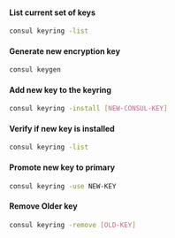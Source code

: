 
#### List current set of keys
```sh
consul keyring -list
```
#### Generate new encryption key
```sh
consul keygen
```
#### Add new key to the keyring
```sh
consul keyring -install [NEW-CONSUL-KEY]
```
#### Verify if new key is installed
```sh
consul keyring -list
```
#### Promote new key to primary
```sh
consul keyring -use NEW-KEY
```

#### Remove Older key
```sh
consul keyring -remove [OLD-KEY]
```
